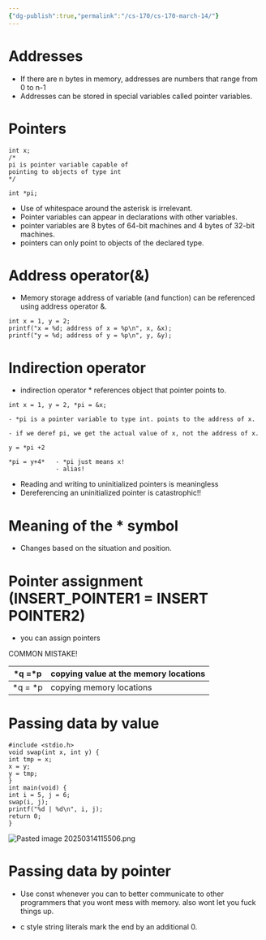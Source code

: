 ```yaml
---
{"dg-publish":true,"permalink":"/cs-170/cs-170-march-14/"}
---
```


Addresses
=
- If there are n bytes in memory, addresses are numbers that range from 0 to n-1
- Addresses can be stored in special variables called pointer variables.

Pointers
=
```
int x;
/*
pi is pointer variable capable of
pointing to objects of type int
*/

int *pi;
```
- Use of whitespace around the asterisk is irrelevant.
- Pointer variables can appear in declarations with other variables.
- pointer variables are 8 bytes of 64-bit machines and 4 bytes of 32-bit machines.
- pointers can only point to objects of the declared type.

Address operator(&)
=

- Memory storage address of variable (and function) can be referenced using address operator &.
```
int x = 1, y = 2;
printf("x = %d; address of x = %p\n", x, &x);
printf("y = %d; address of y = %p\n", y, &y);
```


Indirection operator
=
- indirection operator * references object that pointer points to.
```
int x = 1, y = 2, *pi = &x;  

- *pi is a pointer variable to type int. points to the address of x.

- if we deref pi, we get the actual value of x, not the address of x.

y = *pi +2

*pi = y+4*   - *pi just means x! 
			 - alias!

```

- Reading and writing to uninitialized pointers is meaningless
- Dereferencing an uninitialized pointer is catastrophic!!

Meaning of the * symbol
=
- Changes based on the situation and position. 

Pointer assignment (INSERT_POINTER1 = INSERT POINTER2)
=
- you can assign pointers

COMMON MISTAKE! 

| \*q =\*p | copying value at the memory locations |
| -------- | ------------------------------------- |
| *q = *p  | copying memory locations              |


Passing data by value
=
```
#include <stdio.h>
void swap(int x, int y) {
int tmp = x;
x = y;
y = tmp;
}
int main(void) {
int i = 5, j = 6;
swap(i, j);
printf("%d | %d\n", i, j);
return 0;
}
```
![Pasted image 20250314115506.png](/img/user/Linked%20files/Pasted%20image%2020250314115506.png)

Passing data by pointer
=


- Use const whenever you can to better communicate to other programmers that you wont mess with memory. also wont let you fuck things up.


- c style string literals mark the end by an additional 0. 